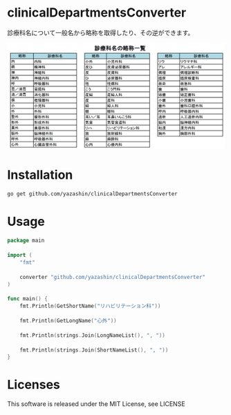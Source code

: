 # clinicalDepartmentsConverter
診療科名について一般名から略称を取得したり、その逆ができます。

![対応表](https://github.com/yazashin/clinicalDepartmentsConverter/blob/main/clinical-department-map.png)

# Installation

```
go get github.com/yazashin/clinicalDepartmentsConverter
```

# Usage

```go
package main

import (
	"fmt"

	converter "github.com/yazashin/clinicalDepartmentsConverter"
)

func main() {
	fmt.Println(GetShortName("リハビリテーション科"))

	fmt.Println(GetLongName("心外"))

	fmt.Println(strings.Join(LongNameList(), ", "))

	fmt.Println(strings.Join(ShortNameList(), ", "))
}

```

# Licenses

This software is released under the MIT License, see LICENSE